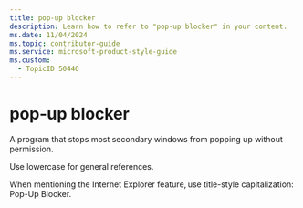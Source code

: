 ```yaml
---
title: pop-up blocker
description: Learn how to refer to "pop-up blocker" in your content.
ms.date: 11/04/2024
ms.topic: contributor-guide
ms.service: microsoft-product-style-guide
ms.custom:
  - TopicID 50446
---
```



# pop-up blocker

A program that stops most secondary windows from popping up without permission.

Use lowercase for general references.

When mentioning the Internet Explorer feature, use title-style capitalization: Pop-Up Blocker.